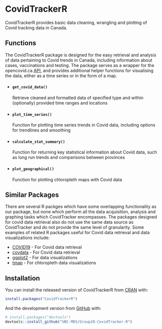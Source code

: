 
<!-- README.md is generated from README.Rmd. Please edit that file -->

# CovidTrackerR

<!-- badges: start -->
<!-- badges: end -->

CovidTrackerR provides basic data cleaning, wrangling and plotting of Covid tracking data in Canada.

## Functions
The CovidTrackerR package is designed for the easy retrieval and analysis of data pertaining to Covid trends in Canada, including information about cases, vaccinations and testing. The package serves as a wrapper for the opencovid.ca [API](Ihttps://opencovid.ca/api/), and provides additional helper functions for visualising the data, either as a time series or in the form of a map. 

* #### `get_covid_data()`
    Retrieve cleaned and formatted data of specified type and within (optionally) provided time ranges and locations

* #### `plot_time_series()`
    Function for plotting time series trends in Covid data, including options for trendlines and smoothing

* #### `calculate_stat_summary()`
    Function for returning key statistical information about Covid data, such as long run trends and comparisons between provinces<br>

* #### `plot_geographical()`
    Function for plotting chloropleth maps with Covid data 

## Similar Packages   
There are several R packges which have some overlapping functionality as our package, but none which perform all the data acquisition, analysis and graphing tasks which CovidTracker encompasses. The packages designed for covid data retrieval also do not use the same data source as CovidTracker and do not provide the same level of granularity. Some examples of related R packages useful for Covid data retrieval and data visualizations include:

- [COVID19](https://cran.r-project.org/web/packages/COVID19/index.html) - For Covid data retrieval 
- [covdata](https://github.com/kjhealy/covdata/) - For Covid data retrieval
- [ggplot2](https://cran.r-project.org/web/packages/ggplot2/index.html) - For data visualizations
- [tmap](https://cran.r-project.org/web/packages/tmap/index.html) - For chloropleth data visualizations


## Installation

You can install the released version of CovidTrackerR from
[CRAN](https://CRAN.R-project.org) with:

``` r
install.packages("CovidTrackerR")
```

And the development version from [GitHub](https://github.com/) with:

``` r
# install.packages("devtools")
devtools::install_github("UBC-MDS/Group28-CovidTracker-R")
```
